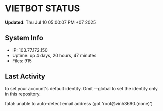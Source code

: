 # VIETBOT STATUS
**Updated**: Thu Jul 10 05:00:07 PM +07 2025

## System Info
- IP: 103.77.172.150
- Uptime: up 4 days, 20 hours, 47 minutes
- Files: 915

## Last Activity

to set your account's default identity.
Omit --global to set the identity only in this repository.

fatal: unable to auto-detect email address (got 'root@vinh3690.(none)')
